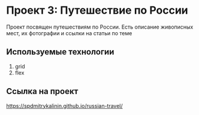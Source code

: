 # Проект 3: Путешествие по России

Проект посвящен путешествиям по России. Есть описание живописных мест, их фотографии и ссылки на статьи по теме

## Используемые технологии

1. grid
2. flex

## Ссылка на проект

https://spdmitrykalinin.github.io/russian-travel/
